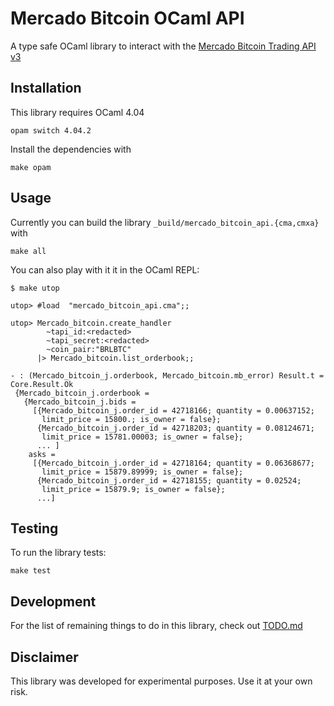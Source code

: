 Mercado Bitcoin OCaml API
=========================

A type safe OCaml library to interact with the [Mercado Bitcoin Trading API v3](https://www.mercadobitcoin.com.br/trade-api/)

Installation
------------

This library requires OCaml 4.04

```
opam switch 4.04.2
```

Install the dependencies with
```
make opam
```

Usage
-----

Currently you can build the library `_build/mercado_bitcoin_api.{cma,cmxa}` with

```
make all
```

You can also play with it it in the OCaml REPL:

```
$ make utop

utop> #load  "mercado_bitcoin_api.cma";;

utop> Mercado_bitcoin.create_handler
        ~tapi_id:<redacted>
        ~tapi_secret:<redacted>
        ~coin_pair:"BRLBTC"
      |> Mercado_bitcoin.list_orderbook;;

- : (Mercado_bitcoin_j.orderbook, Mercado_bitcoin.mb_error) Result.t =
Core.Result.Ok
 {Mercado_bitcoin_j.orderbook =
   {Mercado_bitcoin_j.bids =
     [{Mercado_bitcoin_j.order_id = 42718166; quantity = 0.00637152;
       limit_price = 15800.; is_owner = false};
      {Mercado_bitcoin_j.order_id = 42718203; quantity = 0.08124671;
       limit_price = 15781.00003; is_owner = false};
      ... ]
    asks =
     [{Mercado_bitcoin_j.order_id = 42718164; quantity = 0.06368677;
       limit_price = 15879.89999; is_owner = false};
      {Mercado_bitcoin_j.order_id = 42718155; quantity = 0.02524;
       limit_price = 15879.9; is_owner = false};
      ...]
```

Testing
-------
To run the library tests:

```
make test
```

Development
-----------
For the list of remaining things to do in this library, check out [TODO.md](TODO.md)

Disclaimer
---------
This library was developed for experimental purposes. Use it at your own risk.
